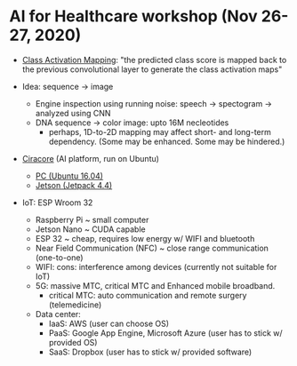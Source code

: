 # AI for Healthcare workshop (Nov 26-27, 2020)

 * [Class Activation Mapping](http://cnnlocalization.csail.mit.edu/Zhou_Learning_Deep_Features_CVPR_2016_paper.pdf): "the predicted class score is mapped back to the previous convolutional layer to generate the class activation maps" 
 * Idea: sequence -> image
   * Engine inspection using running noise: speech -> spectogram -> analyzed using CNN
   * DNA sequence -> color image: upto 16M necleotides
     * perhaps, 1D-to-2D mapping may affect short- and long-term dependency. (Some may be enhanced. Some may be hindered.) 
 * [Ciracore](https://www.facebook.com/groups/cira.core.comm/) (AI platform, run on Ubuntu)
    * [PC (Ubuntu 16.04)](https://git.cira-lab.com/cira/cira-core)
    * [Jetson (Jetpack 4.4)](https://git.cira-lab.com/cira/cira-core-nvidia-jetson)

 * IoT: ESP Wroom 32     
   * Raspberry Pi ~ small computer
   * Jetson Nano ~ CUDA capable
   * ESP 32 ~ cheap, requires low energy w/ WIFI and bluetooth
   * Near Field Communication (NFC) ~ close range communication (one-to-one)
   * WIFI: cons: interference among devices (currently not suitable for IoT)
   * 5G: massive MTC, critical MTC and Enhanced mobile broadband.
     * critical MTC: auto communication and remote surgery (telemedicine)
   * Data center:
     * IaaS: AWS (user can choose OS)
     * PaaS: Google App Engine, Microsoft Azure (user has to stick w/ provided OS)
     * SaaS: Dropbox (user has to stick w/ provided software)
